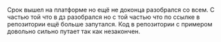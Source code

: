 Срок вышел на платформе но ещё не доконца разобрался со всем.
С частью той что в дз разобрался но с той частью что по ссылке в репозитории ещё больше запутался. Код в репозитории с 
примером довольно сильно путает так как незакончен.